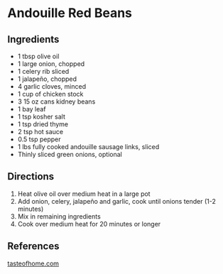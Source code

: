 # Andouille Red Beans

## Ingredients

* 1 tbsp olive oil
* 1 large onion, chopped
* 1 celery rib sliced
* 1 jalapeño, chopped
* 4 garlic cloves, minced
* 1 cup of chicken stock
* 3 15 oz cans kidney beans
* 1 bay leaf
* 1 tsp kosher salt
* 1 tsp dried thyme
* 2 tsp hot sauce
* 0.5 tsp pepper
* 1 lbs fully cooked andouille sausage links, sliced
* Thinly sliced green onions, optional

## Directions

1. Heat olive oil over medium heat in a large pot
2. Add onion, celery, jalapeño and garlic, cook until onions tender (1-2 minutes)
3. Mix in remaining ingredients
4. Cook over medium heat for 20 minutes or longer

## References

[tasteofhome.com](https://www.tasteofhome.com/recipes/pressure-cooker-andouille-red-beans-and-rice/)
